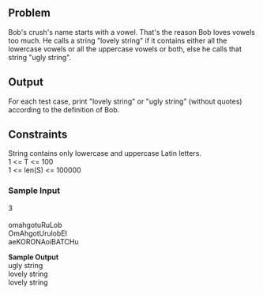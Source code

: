 ## Problem
Bob's crush's name starts with a vowel. That's the reason Bob loves vowels too much. He calls a string "lovely string" if it contains either all the lowercase vowels or all the uppercase vowels or both, else he calls that string "ugly string". 

## Output
For each test case, print "lovely string" or "ugly string"  (without quotes)  according to the definition of Bob.

## Constraints
String contains only lowercase and uppercase Latin letters.<br/>
1 <= T <= 100<br/>
1 <= len(S) <= 100000<br/>

### Sample Input<br/>
3<br/>				
omahgotuRuLob<br/>
OmAhgotUrulobEI<br/>
aeKORONAoiBATCHu<br/>

**Sample Output**<br/>
ugly string<br/>
lovely string<br/>
lovely string<br/>

